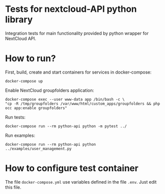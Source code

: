 # Tests for nextcloud-API python library

Integration tests for main functionality provided by python wrapper for NextCloud API.

# How to run?

First, build, create and start containers for services in docker-compose:
    
    docker-compose up

Enable NextCloud groupfolders application:

    docker-compose exec --user www-data app /bin/bash -c \
    "cp -R /tmp/groupfolders /var/www/html/custom_apps/groupfolders && php occ app:enable groupfolders"
    
Run tests:

    docker-compose run --rm python-api python -m pytest ../
    
Run examples:

    docker-compose run --rm python-api python ../examples/user_management.py

# How to configure test container

The file `docker-compose.yml` use variables defined in the file `.env`.
Just edit this file.
